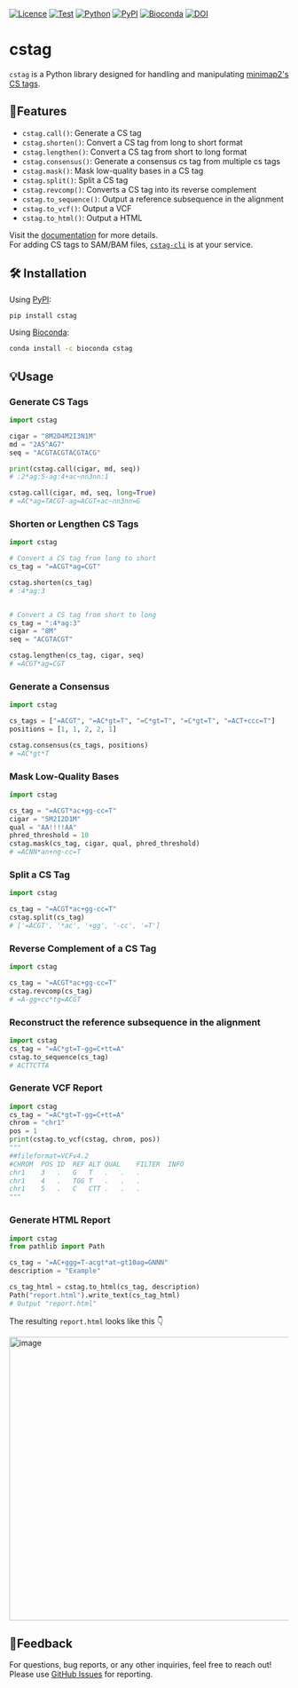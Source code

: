 [![Licence](https://img.shields.io/badge/License-MIT-9cf.svg)](https://choosealicense.com/licenses/mit/)
[![Test](https://img.shields.io/github/actions/workflow/status/akikuno/cstag/pytest.yml?branch=main&label=Test&color=brightgreen)](https://github.com/akikuno/cstag/actions)
[![Python](https://img.shields.io/pypi/pyversions/cstag.svg?label=Python&color=blue)](https://pypi.org/project/cstag/)
[![PyPI](https://img.shields.io/pypi/v/cstag.svg?label=PyPI&color=orange)](https://pypi.org/project/cstag/)
[![Bioconda](https://img.shields.io/conda/v/bioconda/cstag?label=Bioconda&color=orange)](https://anaconda.org/bioconda/cstag)
[![DOI](https://zenodo.org/badge/468937655.svg)](https://zenodo.org/badge/latestdoi/468937655)

# cstag

`cstag` is a Python library designed for handling and manipulating [minimap2's CS tags](https://github.com/lh3/minimap2#cs).

## 🌟Features

- `cstag.call()`: Generate a CS tag
- `cstag.shorten()`: Convert a CS tag from long to short format
- `cstag.lengthen()`: Convert a CS tag from short to long format
- `cstag.consensus()`: Generate a consensus cs tag from multiple cs tags
- `cstag.mask()`: Mask low-quality bases in a CS tag
- `cstag.split()`: Split a CS tag
- `cstag.revcomp()`: Converts a CS tag into its reverse complement
- `cstag.to_sequence()`: Output a reference subsequence in the alignment
- `cstag.to_vcf()`: Output a VCF
- `cstag.to_html()`: Output a HTML

Visit the [documentation](https://akikuno.github.io/cstag/cstag/) for more details.  
For adding CS tags to SAM/BAM files, [`cstag-cli`](https://github.com/akikuno/cstag-cli) is at your service.  

## 🛠 Installation

Using [PyPI](https://pypi.org/project/cstag/):

```bash
pip install cstag
```

Using [Bioconda](https://anaconda.org/bioconda/cstag):

```bash
conda install -c bioconda cstag
```

## 💡Usage

### Generate CS Tags
```python
import cstag

cigar = "8M2D4M2I3N1M"
md = "2A5^AG7"
seq = "ACGTACGTACGTACG"

print(cstag.call(cigar, md, seq))
# :2*ag:5-ag:4+ac~nn3nn:1

cstag.call(cigar, md, seq, long=True)
# =AC*ag=TACGT-ag=ACGT+ac~nn3nn=G
```

### Shorten or Lengthen CS Tags

```python
import cstag

# Convert a CS tag from long to short
cs_tag = "=ACGT*ag=CGT"

cstag.shorten(cs_tag)
# :4*ag:3


# Convert a CS tag from short to long
cs_tag = ":4*ag:3"
cigar = "8M"
seq = "ACGTACGT"

cstag.lengthen(cs_tag, cigar, seq)
# =ACGT*ag=CGT
```

### Generate a Consensus

```python
import cstag

cs_tags = ["=ACGT", "=AC*gt=T", "=C*gt=T", "=C*gt=T", "=ACT+ccc=T"]
positions = [1, 1, 2, 2, 1]

cstag.consensus(cs_tags, positions)
# =AC*gt*T
```

### Mask Low-Quality Bases

```python
import cstag

cs_tag = "=ACGT*ac+gg-cc=T"
cigar = "5M2I2D1M"
qual = "AA!!!!AA"
phred_threshold = 10
cstag.mask(cs_tag, cigar, qual, phred_threshold)
# =ACNN*an+ng-cc=T
```

### Split a CS Tag

```python
import cstag

cs_tag = "=ACGT*ac+gg-cc=T"
cstag.split(cs_tag)
# ['=ACGT', '*ac', '+gg', '-cc', '=T']
```

### Reverse Complement of a CS Tag

```python
import cstag

cs_tag = "=ACGT*ac+gg-cc=T"
cstag.revcomp(cs_tag)
# =A-gg+cc*tg=ACGT
```

### Reconstruct the reference subsequence in the alignment

```python
import cstag
cs_tag = "=AC*gt=T-gg=C+tt=A"
cstag.to_sequence(cs_tag)
# ACTTCTTA
```

### Generate VCF Report

```python
import cstag
cs_tag = "=AC*gt=T-gg=C+tt=A"
chrom = "chr1"
pos = 1
print(cstag.to_vcf(cstag, chrom, pos))
"""
##fileformat=VCFv4.2
#CHROM	POS	ID	REF	ALT	QUAL	FILTER	INFO
chr1	3	.	G	T	.	.	.
chr1	4	.	TGG	T	.	.	.
chr1	5	.	C	CTT	.	.	.
"""
```

### Generate HTML Report

```python
import cstag
from pathlib import Path

cs_tag = "=AC+ggg=T-acgt*at~gt10ag=GNNN"
description = "Example"

cs_tag_html = cstag.to_html(cs_tag, description)
Path("report.html").write_text(cs_tag_html)
# Output "report.html"
```
The resulting `report.html` looks like this :point_down:

<img width="511" alt="image" src="https://user-images.githubusercontent.com/15861316/265405607-a3cc1b76-f6a2-441d-b282-6f2dc06fc03d.png">

## 📣Feedback

For questions, bug reports, or any other inquiries, feel free to reach out!  
Please use [GitHub Issues](https://github.com/akikuno/cstag/issues) for reporting.
